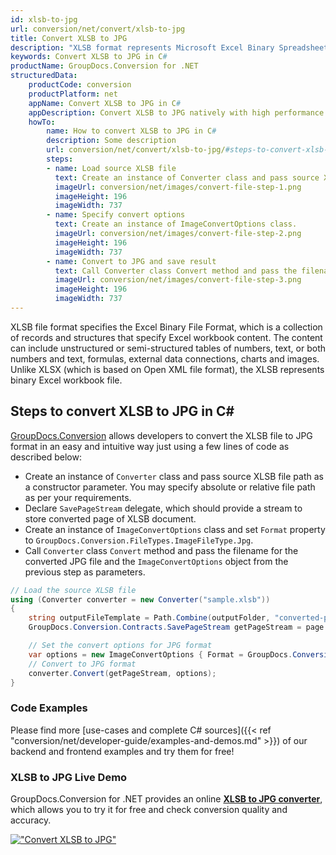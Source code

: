```yaml
---
id: xlsb-to-jpg
url: conversion/net/convert/xlsb-to-jpg
title: Convert XLSB to JPG
description: "XLSB format represents Microsoft Excel Binary Spreadsheet File with .xlsb extension. Learn how to convert XLSB to JPG file programmatically in C# language using GroupDocs.Conversion for .NET library."
keywords: Convert XLSB to JPG in C#
productName: GroupDocs.Conversion for .NET
structuredData:
    productCode: conversion
    productPlatform: net
    appName: Convert XLSB to JPG in C#
    appDescription: Convert XLSB to JPG natively with high performance using C# language and server side GroupDocs.Conversion for .NET APIs, without the use of any software like Microsoft or Open Office.
    howTo:
        name: How to convert XLSB to JPG in C# 
        description: Some description
        url: conversion/net/convert/xlsb-to-jpg/#steps-to-convert-xlsb-to-jpg-in-c
        steps:
        - name: Load source XLSB file 
          text: Create an instance of Converter class and pass source XLSB file path as a constructor parameter. You may specify absolute or relative file path as per your requirements. 
          imageUrl: conversion/net/images/convert-file-step-1.png
          imageHeight: 196
          imageWidth: 737
        - name: Specify convert options 
          text: Create an instance of ImageConvertOptions class.
          imageUrl: conversion/net/images/convert-file-step-2.png
          imageHeight: 196
          imageWidth: 737
        - name: Convert to JPG and save result 
          text: Call Converter class Convert method and pass the filename for the converted HTML file and the ImageConvertOptions object from the previous step as parameters.
          imageUrl: conversion/net/images/convert-file-step-3.png
          imageHeight: 196
          imageWidth: 737
---
```


XLSB file format specifies the Excel Binary File Format, which is a collection of records and structures that specify Excel workbook content. The content can include unstructured or semi-structured tables of numbers, text, or both numbers and text, formulas, external data connections, charts and images. Unlike XLSX (which is based on Open XML file format), the XLSB represents binary Excel workbook file.

## Steps to convert XLSB to JPG in C#

[GroupDocs.Conversion](https://products.groupdocs.com/conversion/net) allows developers to convert the XLSB file to JPG format in an easy and intuitive way just using a few lines of code as described below:

* Create an instance of `Converter` class and pass source XLSB file path as a constructor parameter. You may specify absolute or relative file path as per your requirements. 
* Declare `SavePageStream` delegate, which should provide a stream to store converted page of XLSB document.
* Create an instance of `ImageConvertOptions` class and set `Format` property to `GroupDocs.Conversion.FileTypes.ImageFileType.Jpg`.
* Call `Converter` class `Convert` method and pass the filename for the converted JPG file and the `ImageConvertOptions` object from the previous step as parameters.

```csharp
// Load the source XLSB file
using (Converter converter = new Converter("sample.xlsb"))
{
    string outputFileTemplate = Path.Combine(outputFolder, "converted-page-{0}.jpg");
    GroupDocs.Conversion.Contracts.SavePageStream getPageStream = page => new FileStream(string.Format(outputFileTemplate, page), FileMode.Create);

    // Set the convert options for JPG format
    var options = new ImageConvertOptions { Format = GroupDocs.Conversion.FileTypes.ImageFileType.Jpg };   
    // Convert to JPG format
    converter.Convert(getPageStream, options);
}
```

### Code Examples

Please find more [use-cases and complete C# sources]({{< ref "conversion/net/developer-guide/examples-and-demos.md" >}}) of our backend and frontend examples and try them for free!

### XLSB to JPG Live Demo

GroupDocs.Conversion for .NET provides an online [**XLSB to JPG converter**](https://products.groupdocs.app/conversion/xlsb-to-jpg), which allows you to try it for free and check conversion quality and accuracy.

[!["Convert XLSB to JPG"](conversion/net/images/convert-to-jpg/convert-xlsb-to-jpg.png)](https://products.groupdocs.app/conversion/xlsb-to-jpg)